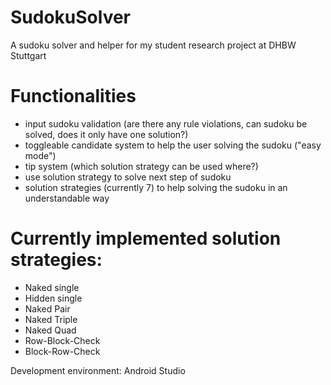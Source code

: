 # SudokuSolver
A sudoku solver and helper for my student research project at DHBW Stuttgart

# Functionalities
- input sudoku validation (are there any rule violations, can sudoku be solved, does it only have one solution?)
- toggleable candidate system to help the user solving the sudoku ("easy mode")
- tip system (which solution strategy can be used where?)
- use solution strategy to solve next step of sudoku 
- solution strategies (currently 7) to help solving the sudoku in an understandable way

# Currently implemented solution strategies:
- Naked single
- Hidden single
- Naked Pair
- Naked Triple
- Naked Quad
- Row-Block-Check
- Block-Row-Check

Development environment: Android Studio
